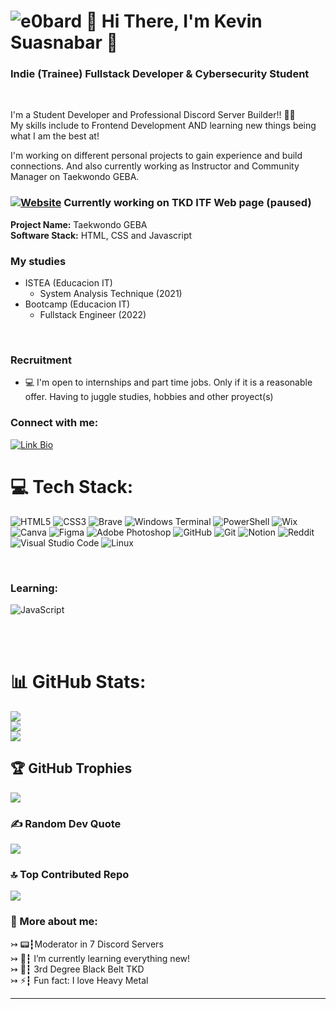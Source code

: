 # ![e0bard](https://github.com/OpieSoA/OpieSoA/assets/74331400/498daeae-f129-4592-9fa6-e103ab262b26) 👋 Hi There, I'm Kevin Suasnabar 🤠
### Indie (Trainee) Fullstack Developer & Cybersecurity Student

<br>

I'm a Student Developer and Professional Discord Server Builder!! 👨‍💻 <br>
My skills include to Frontend Development AND learning new things being what I am the best at!

I'm working on different personal projects to gain experience and build connections. And also currently working as Instructor and Community Manager on Taekwondo GEBA.

### [![Website](https://user-images.githubusercontent.com/74331400/161770871-5b1129ca-a4ed-491f-810a-98df2ad65714.png)][website] Currently working on TKD ITF Web page (paused)<br>
**Project Name:** Taekwondo GEBA<br>
**Software Stack:** HTML, CSS and Javascript<br>

### My studies
- ISTEA (Educacion IT)
  - System Analysis Technique (2021) <br />
- Bootcamp (Educacion IT)
  - Fullstack Engineer (2022)

<br>

### Recruitment
- 💻 I'm open to internships and part time jobs. Only if it is a reasonable offer. Having to juggle studies, hobbies and other proyect(s)

<h3 align="left">Connect with me:</h3>
<p align="left">
<a href="https://link-in-bio-opiesoa.vercel.app/" target="blank"><img align="center" src="https://img.shields.io/badge/linktree-43E55E?style=flat&logo=linktree&logoColor=white" alt="Link Bio"/></a>  
</p>

# 💻 Tech Stack:
![HTML5](https://img.shields.io/badge/html5-%23E34F26.svg?style=for-the-badge&logo=html5&logoColor=white) ![CSS3](https://img.shields.io/badge/css3-%231572B6.svg?style=for-the-badge&logo=css3&logoColor=white) ![Brave](https://img.shields.io/badge/Brave-FB542B?style=for-the-badge&logo=Brave&logoColor=white) ![Windows Terminal](https://img.shields.io/badge/Windows%20Terminal-%234D4D4D.svg?style=for-the-badge&logo=windows-terminal&logoColor=white) ![PowerShell](https://img.shields.io/badge/PowerShell-%235391FE.svg?style=for-the-badge&logo=powershell&logoColor=white) ![Wix](https://img.shields.io/badge/wix-000?style=for-the-badge&logo=wix&logoColor=white) ![Canva](https://img.shields.io/badge/Canva-%2300C4CC.svg?style=for-the-badge&logo=Canva&logoColor=white) ![Figma](https://img.shields.io/badge/figma-%23F24E1E.svg?style=for-the-badge&logo=figma&logoColor=white) ![Adobe Photoshop](https://img.shields.io/badge/adobe%20photoshop-%2331A8FF.svg?style=for-the-badge&logo=adobe%20photoshop&logoColor=white) ![GitHub](https://img.shields.io/badge/github-%23121011.svg?style=for-the-badge&logo=github&logoColor=white) ![Git](https://img.shields.io/badge/git-%23F05033.svg?style=for-the-badge&logo=git&logoColor=white) ![Notion](https://img.shields.io/badge/Notion-%23000000.svg?style=for-the-badge&logo=notion&logoColor=white) ![Reddit](https://img.shields.io/badge/Reddit-%23FF4500.svg?style=for-the-badge&logo=Reddit&logoColor=white) ![Visual Studio Code](https://img.shields.io/badge/Visual%20Studio%20Code-0078d7.svg?style=for-the-badge&logo=visual-studio-code&logoColor=white) ![Linux](https://img.shields.io/badge/Linux-FCC624?style=for-the-badge&logo=linux&logoColor=black)

<br />

<h3 align="left">Learning:</h3>

![JavaScript](https://img.shields.io/badge/javascript-%23323330.svg?style=for-the-badge&logo=javascript&logoColor=%23F7DF1E)

<br>
<br>

# 📊 GitHub Stats:
![](https://github-readme-stats.vercel.app/api?username=OpieSOA&theme=onedark&hide_border=false&include_all_commits=false&count_private=false)<br/>
![](https://github-readme-streak-stats.herokuapp.com/?user=OpieSOA&theme=onedark&hide_border=false)<br/>
![](https://github-readme-stats.vercel.app/api/top-langs/?username=OpieSOA&theme=onedark&hide_border=false&include_all_commits=false&count_private=false&layout=compact)

## 🏆 GitHub Trophies
![](https://github-profile-trophy.vercel.app/?username=OpieSOA&theme=nord&no-frame=false&no-bg=false&margin-w=4)

### ✍️ Random Dev Quote
![](https://quotes-github-readme.vercel.app/api?type=horizontal&theme=gruvbox)

### 🔝 Top Contributed Repo
![](https://github-contributor-stats.vercel.app/api?username=OpieSOA&limit=5&theme=cobalt&combine_all_yearly_contributions=true)


### 🥋 More about me:
↣ 📟┇Moderator in 7 Discord Servers <br>
↣ 🌱┇ I’m currently learning everything new! <br>
↣ 🥋┇ 3rd Degree Black Belt TKD <br>
↣ ⚡┇ Fun fact: I love Heavy Metal

---

[website]: https://taekwondogeba.wixsite.com/tkd-geba
[linkedin]: https://www.linkedin.com/in/kevin-suasnabar/
